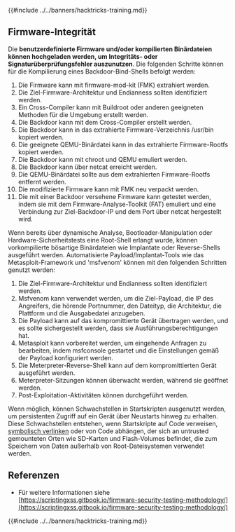 {{#include ../../banners/hacktricks-training.md}}

## Firmware-Integrität

Die **benutzerdefinierte Firmware und/oder kompilierten Binärdateien können hochgeladen werden, um Integritäts- oder Signaturüberprüfungsfehler auszunutzen**. Die folgenden Schritte können für die Kompilierung eines Backdoor-Bind-Shells befolgt werden:

1. Die Firmware kann mit firmware-mod-kit (FMK) extrahiert werden.
2. Die Ziel-Firmware-Architektur und Endianness sollten identifiziert werden.
3. Ein Cross-Compiler kann mit Buildroot oder anderen geeigneten Methoden für die Umgebung erstellt werden.
4. Die Backdoor kann mit dem Cross-Compiler erstellt werden.
5. Die Backdoor kann in das extrahierte Firmware-Verzeichnis /usr/bin kopiert werden.
6. Die geeignete QEMU-Binärdatei kann in das extrahierte Firmware-Rootfs kopiert werden.
7. Die Backdoor kann mit chroot und QEMU emuliert werden.
8. Die Backdoor kann über netcat erreicht werden.
9. Die QEMU-Binärdatei sollte aus dem extrahierten Firmware-Rootfs entfernt werden.
10. Die modifizierte Firmware kann mit FMK neu verpackt werden.
11. Die mit einer Backdoor versehene Firmware kann getestet werden, indem sie mit dem Firmware-Analyse-Toolkit (FAT) emuliert und eine Verbindung zur Ziel-Backdoor-IP und dem Port über netcat hergestellt wird.

Wenn bereits über dynamische Analyse, Bootloader-Manipulation oder Hardware-Sicherheitstests eine Root-Shell erlangt wurde, können vorkompilierte bösartige Binärdateien wie Implantate oder Reverse-Shells ausgeführt werden. Automatisierte Payload/Implantat-Tools wie das Metasploit-Framework und 'msfvenom' können mit den folgenden Schritten genutzt werden:

1. Die Ziel-Firmware-Architektur und Endianness sollten identifiziert werden.
2. Msfvenom kann verwendet werden, um die Ziel-Payload, die IP des Angreifers, die hörende Portnummer, den Dateityp, die Architektur, die Plattform und die Ausgabedatei anzugeben.
3. Die Payload kann auf das kompromittierte Gerät übertragen werden, und es sollte sichergestellt werden, dass sie Ausführungsberechtigungen hat.
4. Metasploit kann vorbereitet werden, um eingehende Anfragen zu bearbeiten, indem msfconsole gestartet und die Einstellungen gemäß der Payload konfiguriert werden.
5. Die Meterpreter-Reverse-Shell kann auf dem kompromittierten Gerät ausgeführt werden.
6. Meterpreter-Sitzungen können überwacht werden, während sie geöffnet werden.
7. Post-Exploitation-Aktivitäten können durchgeführt werden.

Wenn möglich, können Schwachstellen in Startskripten ausgenutzt werden, um persistenten Zugriff auf ein Gerät über Neustarts hinweg zu erhalten. Diese Schwachstellen entstehen, wenn Startskripte auf Code verweisen, [symbolisch verlinken](https://www.chromium.org/chromium-os/chromiumos-design-docs/hardening-against-malicious-stateful-data) oder von Code abhängen, der sich an untrusted gemounteten Orten wie SD-Karten und Flash-Volumes befindet, die zum Speichern von Daten außerhalb von Root-Dateisystemen verwendet werden.

## Referenzen

- Für weitere Informationen siehe [https://scriptingxss.gitbook.io/firmware-security-testing-methodology/](https://scriptingxss.gitbook.io/firmware-security-testing-methodology/)

{{#include ../../banners/hacktricks-training.md}}

